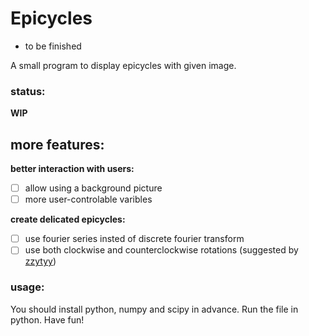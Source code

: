 Epicycles
============

* to be finished

A small program to display epicycles with given image.

### status:

**WIP**

more features:
------------

**better interaction with users:**

* [ ] allow using a background picture
* [ ] more user-controlable varibles

**create delicated epicycles:**

* [ ] use fourier series insted of discrete fourier transform
* [ ] use both clockwise and counterclockwise rotations (suggested by [zzytyy](https://github.com/zzyztyy))

### usage:
You should install python, numpy and scipy in advance.
Run the file in python. Have fun!
